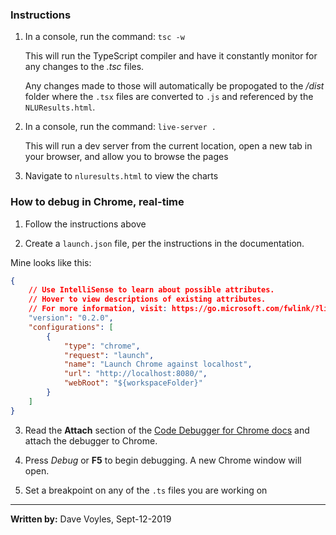 ### Instructions

1. In a console, run the command: `tsc -w`

    This will run the TypeScript compiler and have it constantly monitor for any changes to the *.tsc* files.

    Any changes made to those will automatically be propogated to the */dist* folder where the `.tsx` files are converted to `.js` and referenced by the `NLUResults.html`.

2. In a console, run the command: `live-server .`

    This will run a dev server from the current location, open a new tab in your browser, and allow you to browse the pages

3. Navigate to `nluresults.html` to view the charts


### How to debug in Chrome, real-time

1. Follow the instructions above

2. Create a `launch.json` file, per the instructions in the documentation.

Mine looks like this:

```json 
{
    // Use IntelliSense to learn about possible attributes.
    // Hover to view descriptions of existing attributes.
    // For more information, visit: https://go.microsoft.com/fwlink/?linkid=830387
    "version": "0.2.0",
    "configurations": [
        {
            "type": "chrome",
            "request": "launch",
            "name": "Launch Chrome against localhost",
            "url": "http://localhost:8080/",
            "webRoot": "${workspaceFolder}"
        }
    ]
}

```

3. Read the **Attach** section of the [Code Debugger for Chrome docs](https://marketplace.visualstudio.com/items?itemName=msjsdiag.debugger-for-chrome) and attach the debugger to Chrome.

3. Press *Debug* or **F5** to begin debugging. A new Chrome window will open. 

4. Set a breakpoint on any of the `.ts` files you are working on
----------------

**Written by:** Dave Voyles, Sept-12-2019
